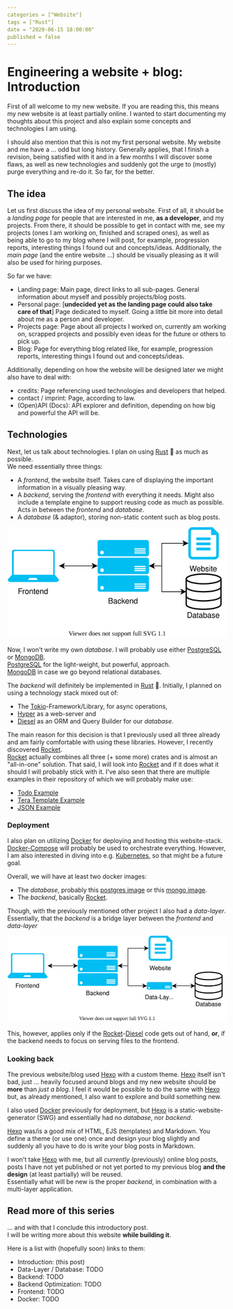 ```yaml
---
categories = ["Website"]
tags = ["Rust"]
date = "2020-06-15 18:00:00"
published = false
---
```


# Engineering a website + blog: Introduction

First of all welcome to my new website.
If you are reading this, this means my new website is at least partially online.
I wanted to start documenting my thoughts about this project and also explain some concepts and technologies I am using.

I should also mention that this is not my first personal website.
My website and me have a ... odd but long history.
Generally applies, that I finish a revision, being satisfied with it and in a few months I will discover some flaws, as well as new technologies and suddenly got the urge to (mostly) purge everything and re-do it.
So far, for the better.

## The idea

Let us first discuss the idea of my personal website.
First of all, it should be a _landing page_ for people that are interested in me, **as a developer**, and my projects.
From there, it should be possible to get in contact with me, see my projects (ones I am working on, finished and scraped ones), as well as being able to go to my blog where I will post, for example, progression reports, interesting things I found out and concepts/ideas.
Additionally, the _main page_ (and the entire website ...) should be visually pleasing as it will also be used for hiring purposes.

So far we have:

- Landing page: Main page, direct links to all sub-pages. General information about myself and possibly projects/blog posts.
- Personal page: [**undecided yet as the landing page could also take care of that**] Page dedicated to myself. Going a little bit more into detail about me as a person and developer.
- Projects page: Page about all projects I worked on, currently am working on, scrapped projects and possibly even ideas for the future or others to pick up.
- Blog: Page for everything blog related like, for example, progression reports, interesting things I found out and concepts/ideas.

Additionally, depending on how the website will be designed later we might also have to deal with:

- credits: Page referencing used technologies and developers that helped.
- contact / imprint: Page, according to law.
- (Open)API (Docs): API explorer and definition, depending on how big and powerful the API will be.

## Technologies

Next, let us talk about technologies.
I plan on using [Rust] 🦀 as much as possible.  
We need essentially three things:

- A _frontend_, the website itself. Takes care of displaying the important information in a visually pleasing way.
- A _backend_, serving the _frontend_ with everything it needs. Might also include a template engine to support reusing code as much as possible. Acts in between the _frontend_ and _database_.
- A _database_ (& adaptor), storing non-static content such as blog posts.

![Module Graph](./modules_graph.drawio.svg)

Now, I won't write my own _database_.
I will probably use either [PostgreSQL] or [MongoDB].  
[PostgreSQL] for the light-weight, but powerful, approach.  
[MongoDB] in case we go beyond relational databases.

The _backend_ will definitely be implemented in [Rust] 🦀.
Initially, I planned on using a technology stack mixed out of:

- The [Tokio]-Framework/Library, for async operations,
- [Hyper] as a web-server and
- [Diesel] as an ORM and Query Builder for our _database_.

The main reason for this decision is that I previously used all three already and am fairly comfortable with using these libraries.
However, I recently discovered [Rocket].  
[Rocket] actually combines all three (+ some more) crates and is almost an "all-in-one" solution.
That said, I will look into [Rocket] and if it does what it should I will probably stick with it.
I've also seen that there are multiple examples in their repository of which we will probably make use:

- [Todo Example](https://github.com/SergioBenitez/Rocket/tree/master/examples/todo)
- [Tera Template Example](https://github.com/SergioBenitez/Rocket/tree/master/examples/tera_templates)
- [JSON Example](https://github.com/SergioBenitez/Rocket/tree/master/examples/json)

### Deployment

I also plan on utilizing [Docker] for deploying and hosting this website-stack.
[Docker-Compose] will probably be used to orchestrate everything.
However, I am also interested in diving into e.g. [Kubernetes], so that might be a future goal.

Overall, we will have at least two docker images:

- The _database_, probably this [postgres image](https://hub.docker.com/_/postgres) or this [mongo image](https://hub.docker.com/_/mongo).
- The _backend_, basically [Rocket].

Though, with the previously mentioned other project I also had a _data-layer_.
Essentially, that the _backend_ is a bridge layer between the _frontend_ and _data-layer_

![Module Graph](./modules_graph_extended.drawio.svg)

This, however, applies only if the [Rocket]-[Diesel] code gets out of hand, **or**, if the backend needs to focus on serving files to the frontend.

### Looking back

The previous website/blog used [Hexo] with a custom theme.
[Hexo] itself isn't bad, just ... heavily focused around blogs and my new website should be **more** than _just a blog_.
I feel it would be possible to do the same with [Hexo] but, as already mentioned, I also want to explore and build something new.

I also used [Docker] previously for deployment, but [Hexo] is a static-website-generator (SWG) and essentially had no _database_, nor _backend_.

[Hexo] was/is a good mix of HTML, EJS (templates) and Markdown.
You define a theme (or use one) once and design your blog slightly and suddenly all you have to do is write your blog posts in Markdown.

I won't take [Hexo] with me, but all _currently_ (previously) online blog posts, posts I have not yet published or not yet ported to my previous blog **and the design** (at least partially) will be reused.  
Essentially what will be new is the proper _backend_, in combination with a multi-layer application.

## Read more of this series

... and with that I conclude this introductory post.  
I will be writing more about this website **while building it**.

Here is a list with (hopefully soon) links to them:

- Introduction: (this post)
- Data-Layer / Database: TODO
- Backend: TODO
- Backend Optimization: TODO
- Frontend: TODO
- Docker: TODO

[rust]: https://www.rust-lang.org
[postgresql]: https://www.postgresql.org
[mongodb]: https://www.mongodb.com
[tokio]: http://tokio.rs
[diesel]: http://diesel.rs
[hyper]: https://hyper.rs
[rocket]: https://rocket.rs
[docker]: https://docker.com
[docker-compose]: https://docs.docker.com/compose/
[kubernetes]: https://kubernetes.io
[hexo]: https://hexo.io
